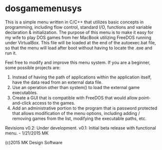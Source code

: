 # dosgamemenusys

This is a simple menu written in C/C++ that utilizes basic concepts in 
programming, including flow control, standard I/O, functions and 
variable declaration & initialization. The purpose of this menu is to make it 
easy for my wife to play DOS games from her MacBook utilizing FreeDOS 
running under VirtualBox. This file will be loaded at the end of the 
autoexec.bat file, so that the menu will load after boot without having 
to locate the .exe and run it.

Feel free to modify and improve this menu system. If you are a beginner, 
some possible projects are:
1. Instead of having the path of applications within the application 
itself, have the data read from an external data file.
2. Use an operation other than system() to load the external game 
executables.
3. Create a GUI that is compatible with FreeDOS that would allow 
point-and-click access to the games.
4. Add an administrative portion to the program that is password 
protected that allows modification of the menu options, including adding 
/ removing games from the list, modifying the executable paths, etc.


Revisions
v0.2: Under development.
v0.1: Initial beta release with functional menu. - 1/21/2015 MK


(c)2015 MK Design Software
